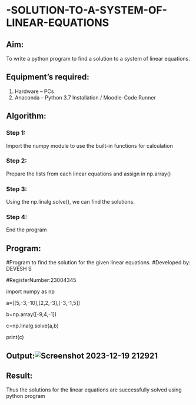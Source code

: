 # -SOLUTION-TO-A-SYSTEM-OF-LINEAR-EQUATIONS
## Aim:
To write a python program to find a solution to a system of linear equations.
## Equipment’s required:
1. 	Hardware – PCs
2. 	Anaconda – Python 3.7 Installation / Moodle-Code Runner
## Algorithm:
### Step 1: 
Import the numpy module to use the built-in functions for calculation
### Step 2: 
Prepare the lists from each linear equations and assign in np.array()
### Step 3: 
Using the np.linalg.solve(), we can find the solutions.
### Step 4: 
End the program
## Program:
#Program to find the solution for the given linear equations.
#Developed by: DEVESH S

#RegisterNumber:23004345

import numpy as np

a=[[5,-3,-10],[2,2,-3],[-3,-1,5]]

b=np.array([-9,4,-1])

c=np.linalg.solve(a,b)

print(c)

## Output:![Screenshot 2023-12-19 212921](https://github.com/23004345/-SOLUTION-TO-A-SYSTEM-OF-LINEAR-EQUATIONS/assets/138849203/179618f2-0cf4-4bfb-aa2c-e1b48f5bcedc)

## Result: 
Thus the solutions for the linear equations are successfully solved using python program

